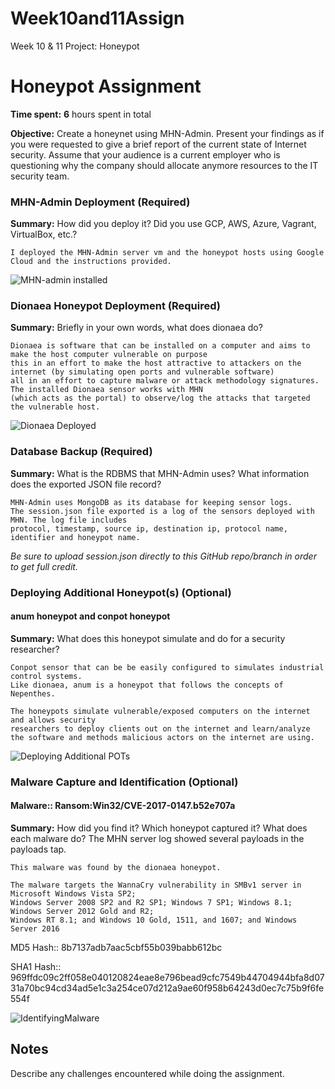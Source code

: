 # Week10and11Assign
Week 10 &amp; 11 Project: Honeypot

# Honeypot Assignment

**Time spent:** **6** hours spent in total

**Objective:** Create a honeynet using MHN-Admin. Present your findings as if you were requested to give a brief report of the current state of Internet security. Assume that your audience is a current employer who is questioning why the company should allocate anymore resources to the IT security team.


### MHN-Admin Deployment (Required)
**Summary:** How did you deploy it? Did you use GCP, AWS, Azure, Vagrant, VirtualBox, etc.?

	I deployed the MHN-Admin server vm and the honeypot hosts using Google Cloud and the instructions provided. 

![MHN-admin installed](https://user-images.githubusercontent.com/10326824/140461678-d829db99-82d4-4cdb-ba93-cce090bdcf88.gif)



### Dionaea Honeypot Deployment (Required)

**Summary:** Briefly in your own words, what does dionaea do?

	Dionaea is software that can be installed on a computer and aims to make the host computer vulnerable on purpose 
	this in an effort to make the host attractive to attackers on the internet (by simulating open ports and vulnerable software) 
	all in an effort to capture malware or attack methodology signatures. The installed Dionaea sensor works with MHN 
	(which acts as the portal) to observe/log the attacks that targeted the vulnerable host.

![Dionaea Deployed](https://user-images.githubusercontent.com/10326824/140461763-f820d351-3255-4226-9c8a-e6e670480030.gif)


### Database Backup (Required) 

**Summary:** What is the RDBMS that MHN-Admin uses? What information does the exported JSON file record?

	MHN-Admin uses MongoDB as its database for keeping sensor logs. 
	The session.json file exported is a log of the sensors deployed with MHN. The log file includes
	protocol, timestamp, source ip, destination ip, protocol name, identifier and honeypot name.

*Be sure to upload session.json directly to this GitHub repo/branch in order to get full credit.*


### Deploying Additional Honeypot(s) (Optional)
#### anum honeypot and conpot honeypot


**Summary:** What does this honeypot simulate and do for a security researcher?

	Conpot sensor that can be be easily configured to simulates industrial control systems.
	Like dionaea, anum is a honeypot that follows the concepts of Nepenthes.
	
	The honeypots simulate vulnerable/exposed computers on the internet and allows security 
	researchers to deploy clients out on the internet and learn/analyze the software and methods malicious actors on the internet are using. 

![Deploying Additional POTs](https://user-images.githubusercontent.com/10326824/140461812-c4498a87-3528-4297-a0c9-b232b50e8377.gif)



### Malware Capture and Identification (Optional)
#### Malware:: Ransom:Win32/CVE-2017-0147.b52e707a


**Summary:** How did you find it? Which honeypot captured it? What does each malware do?
	The MHN server log showed several payloads in the payloads tap.
	
	This malware was found by the dionaea honeypot. 
	
	The malware targets the WannaCry vulnerability in SMBv1 server in Microsoft Windows Vista SP2; 
	Windows Server 2008 SP2 and R2 SP1; Windows 7 SP1; Windows 8.1; Windows Server 2012 Gold and R2; 
	Windows RT 8.1; and Windows 10 Gold, 1511, and 1607; and Windows Server 2016


MD5 Hash::	8b7137adb7aac5cbf55b039babb612bc

SHA1 Hash::	969ffdc09c2ff058e040120824eae8e796bead9cfc7549b44704944bfa8d0731a70bc94cd34ad5e1c3a254ce07d212a9ae60f958b64243d0ec7c75b9f6fe554f

![IdentifyingMalware](https://user-images.githubusercontent.com/10326824/140461882-ce16d8da-0c1e-4fc2-9cde-6d8e968f8eb9.gif)


## Notes
Describe any challenges encountered while doing the assignment.
